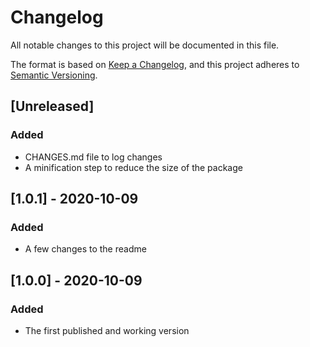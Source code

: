 # Changelog
All notable changes to this project will be documented in this file.

The format is based on [Keep a Changelog](https://keepachangelog.com/en/1.0.0/),
and this project adheres to [Semantic Versioning](https://semver.org/spec/v2.0.0.html).

## [Unreleased]
### Added
- CHANGES.md file to log changes
- A minification step to reduce the size of the package

## [1.0.1] - 2020-10-09
### Added
- A few changes to the readme

## [1.0.0] - 2020-10-09
### Added
- The first published and working version